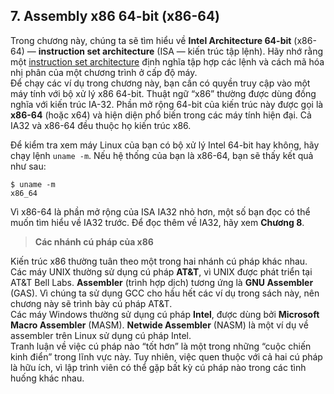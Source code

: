 ## 7. Assembly x86 64-bit (x86-64)

Trong chương này, chúng ta sẽ tìm hiểu về **Intel Architecture 64-bit** (x86-64) — **instruction set architecture** (ISA — kiến trúc tập lệnh). Hãy nhớ rằng một [instruction set architecture](../C5-Arch/index.html#_what_von_neumann_knew_computer_architecture) định nghĩa tập hợp các lệnh và cách mã hóa nhị phân của một chương trình ở cấp độ máy.  
Để chạy các ví dụ trong chương này, bạn cần có quyền truy cập vào một máy tính với bộ xử lý x86 64-bit. Thuật ngữ “x86” thường được dùng đồng nghĩa với kiến trúc IA-32. Phần mở rộng 64-bit của kiến trúc này được gọi là **x86-64** (hoặc x64) và hiện diện phổ biến trong các máy tính hiện đại. Cả IA32 và x86-64 đều thuộc họ kiến trúc x86.

Để kiểm tra xem máy Linux của bạn có bộ xử lý Intel 64-bit hay không, hãy chạy lệnh `uname -m`. Nếu hệ thống của bạn là x86-64, bạn sẽ thấy kết quả như sau:

```
$ uname -m
x86_64
```

Vì x86-64 là phần mở rộng của ISA IA32 nhỏ hơn, một số bạn đọc có thể muốn tìm hiểu về IA32 trước. Để đọc thêm về IA32, hãy xem **Chương 8**.

> **Các nhánh cú pháp của x86**

Kiến trúc x86 thường tuân theo một trong hai nhánh cú pháp khác nhau.  
Các máy UNIX thường sử dụng cú pháp **AT&T**, vì UNIX được phát triển tại AT&T Bell Labs. **Assembler** (trình hợp dịch) tương ứng là **GNU Assembler** (GAS). Vì chúng ta sử dụng GCC cho hầu hết các ví dụ trong sách này, nên chương này sẽ trình bày cú pháp AT&T.  
Các máy Windows thường sử dụng cú pháp **Intel**, được dùng bởi **Microsoft Macro Assembler** (MASM). **Netwide Assembler** (NASM) là một ví dụ về assembler trên Linux sử dụng cú pháp Intel.  
Tranh luận về việc cú pháp nào “tốt hơn” là một trong những “cuộc chiến kinh điển” trong lĩnh vực này. Tuy nhiên, việc quen thuộc với cả hai cú pháp là hữu ích, vì lập trình viên có thể gặp bất kỳ cú pháp nào trong các tình huống khác nhau.
